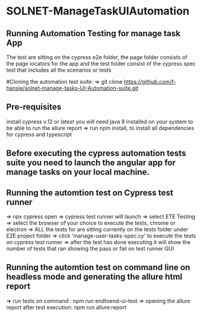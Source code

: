 # SOLNET-ManageTaskUIAutomation

## Running Automation Testing for manage task App
The test are sitting on the cypress e2e folder, the page folder consists of the page locators for the app and the test folder consist of the cypress spec test that includes all the scenarios or tests

#Cloning the automation test suite:
=> git clone https://github.com/f-hansie/solnet-manage-tasks-UI-Automation-suite.git

## Pre-requisites
install cypress v.12 or latest
you will need java 8 installed on your system to be able to run the allure report
=> run npm install, to install all dependencies for cypress and typescript
## Before executing the cypress automation tests suite you need to launch the angular app for manage tasks on your local machine. 

## Running the automtion test on Cypress test runner
=> npx cypress open
=> cypress test runner will launch
=> select ETE Testing
=> select the browser of your choice to execute the tests, chrome or electron
=> ALL the tests for are sitting currently on the tests folder under E2E project folder
=> click 'manage-user-tasks-spec.cy' to execute the tests on cypress test runner
=> after the test has done executing it will show the number of tests that ran showing the  pass or fail on test runner GUI 

## Running the automtion test on command line on headless mode and generating the allure html report
=> run  tests on command : npm run endtoend-ui-test
=> opening the allure report after test execution: npm run allure:report 
